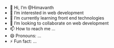 - 👋 Hi, I’m @Himavanth
- 👀 I’m interested in web development
- 🌱 I’m currently learning front end technologies
- 💞️ I’m looking to collaborate on web development
- 📫 How to reach me ...
- 😄 Pronouns: ...
- ⚡ Fun fact: ...

<!---
Himavanth999/Himavanth999 is a ✨ special ✨ repository because its `README.md` (this file) appears on your GitHub profile.
You can click the Preview link to take a look at your changes.
--->
